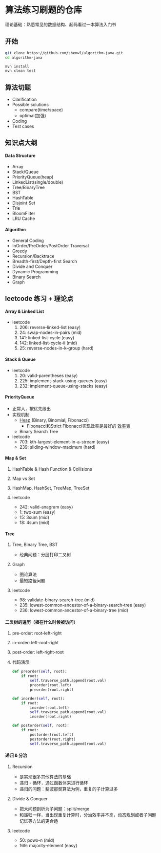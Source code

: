 # 算法练习刷题的仓库
理论基础：熟悉常见的数据结构、起码看过一本算法入门书

## 开始
```bash
git clone https://github.com/shenwl/algorithm-java.git
cd algorithm-java

mvn install
mvn clean test
```


## 算法切题
- Clarification
- Possible solutions
    * compare(time/space)
    * optimal(加强)
- Coding
- Test cases


## 知识点大纲
#### Data Structure
- Array
- Stack/Queue
- PriorityQueue(heap)
- LinkedList(single/double)
- Tree/BinaryTree
- BST
- HashTable
- Disjoint Set
- Trie
- BloomFilter
- LRU Cache

#### Algorithm
- General Coding
- InOrder/PreOrder/PostOrder Traversal
- Greedy
- Recursion/Backtrace
- Breadth-first/Depth-first Search
- Divide and Conquer
- Dynamic Programming
- Binary Search
- Graph

## leetcode 练习 + 理论点
#### Array & Linked List
- leetcode
    1. 206: reverse-linked-list (easy)
    2. 24: swap-nodes-in-pairs  (mid)
    3. 141: linked-list-cycle   (easy)
    4. 142: linked-list-cycle-ii    (mid)
    5. 25: reverse-nodes-in-k-group (hard)

#### Stack & Queue
- leetcode
    1. 20: valid-parentheses    (easy)
    2. 225: implement-stack-using-queues    (easy)
    3. 232: implement-queue-using-stacks    (easy)

#### PriorityQueue
- 正常入，按优先级出
- 实现机制
    * [Heap](https://en.wikipedia.org/wiki/Heap_(data_structure)) (Binary, Binomial, Fibonacci)
        - Fibonacci和Strict Fibonacci实现效率是最好的 [效率表](https://en.wikipedia.org/wiki/Heap_(data_structure))
    * Binary Search Tree
- leetcode
    * 703: kth-largest-element-in-a-stream  (easy)
    * 239: sliding-window-maximum (hard)

#### Map & Set
1. HashTable & Hash Function & Collisions

2. Map vs Set

3. HashMap, HashSet, TreeMap, TreeSet

4. leetcode
    - 242: valid-anagram    (easy)
    - 1: two-sum    (easy)
    - 15: 3sum  (mid)
    - 18: 4sum  (mid)

#### Tree
1. Tree, Binary Tree, BST
    - 经典问题：分层打印二叉树

2. Graph
    - 图论算法
    - 最短路径问题

3. leetcode
    - 98: validate-binary-search-tree   (mid)
    - 235: lowest-common-ancestor-of-a-binary-search-tree   (easy)
    - 236: lowest-common-ancestor-of-a-binary-tree  (mid)
    
#### 二叉树的遍历（根在什么时候被访问）
1. pre-order: root-left-right

2. in-order: left-root-right

3. post-order: left-right-root

4. 代码演示
    ```python
    def preorder(self, root):
        if root:
            self.traverse_path.append(root.val)
            preorder(root.left)
            preorder(root.right)
    
    def inorder(self, root):
        if root:
            inorder(root.left)
            self.traverse_path.append(root.val)
            inorder(root.right)
    
    def postorder(self, root):
        if root:
            postorder(root.left)
            postorder(root.right)
            self.traverse_path.append(root.val)
    ```


#### 递归 & 分治
1. Recursion
    - 是实现很多其他算法的基础 
    - 递归 - 循环，通过函数体来进行循环
    - 递归的问题：斐波那契算法为例，重复的子计算过多
    
2. Divide & Conquer
    - 把大问题剖析为子问题：split/merge
    - 和递归一样，当出现重复计算时，分治效率并不高，动态规划或者子问题记忆等方法的更合适
    
3. leetcode
    - 50: powx-n    (mid)
    - 169: majority-element (easy)

